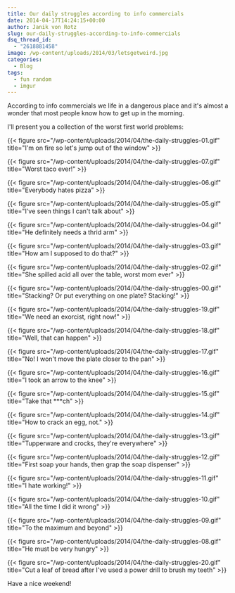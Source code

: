 ```yaml
---
title: Our daily struggles according to info commercials
date: 2014-04-17T14:24:15+00:00
author: Janik von Rotz
slug: our-daily-struggles-according-to-info-commercials
dsq_thread_id:
  - "2618881458"
image: /wp-content/uploads/2014/03/letsgetweird.jpg
categories:
  - Blog
tags:
  - fun random
  - imgur
---
```

According to info commercials we life in a dangerous place and it's almost a wonder that most people know how to get up in the morning.

I'll present you a collection of the worst first world problems:

{{< figure src="/wp-content/uploads/2014/04/the-daily-struggles-01.gif" title="I'm on fire so let's jump out of the window" >}}
<!--more-->

{{< figure src="/wp-content/uploads/2014/04/the-daily-struggles-07.gif" title="Worst taco ever!" >}}

{{< figure src="/wp-content/uploads/2014/04/the-daily-struggles-06.gif" title="Everybody hates pizza" >}}

{{< figure src="/wp-content/uploads/2014/04/the-daily-struggles-05.gif" title="I've seen things I can't talk about" >}}

{{< figure src="/wp-content/uploads/2014/04/the-daily-struggles-04.gif" title="He definitely needs a thrid arm" >}}

{{< figure src="/wp-content/uploads/2014/04/the-daily-struggles-03.gif" title="How am I supposed to do that?" >}}

{{< figure src="/wp-content/uploads/2014/04/the-daily-struggles-02.gif" title="She spilled acid all over the table, worst mom ever" >}}

{{< figure src="/wp-content/uploads/2014/04/the-daily-struggles-00.gif" title="Stacking? Or put everything on one plate? Stacking!" >}}

{{< figure src="/wp-content/uploads/2014/04/the-daily-struggles-19.gif" title="We need an exorcist, right now!" >}}

{{< figure src="/wp-content/uploads/2014/04/the-daily-struggles-18.gif" title="Well, that can happen" >}}

{{< figure src="/wp-content/uploads/2014/04/the-daily-struggles-17.gif" title="No! I won't move the plate closer to the pan" >}}

{{< figure src="/wp-content/uploads/2014/04/the-daily-struggles-16.gif" title="I took an arrow to the knee" >}}

{{< figure src="/wp-content/uploads/2014/04/the-daily-struggles-15.gif" title="Take that ***ch" >}}

{{< figure src="/wp-content/uploads/2014/04/the-daily-struggles-14.gif" title="How to crack an egg, not." >}}

{{< figure src="/wp-content/uploads/2014/04/the-daily-struggles-13.gif" title="Tupperware and crocks, they're everywhere" >}}

{{< figure src="/wp-content/uploads/2014/04/the-daily-struggles-12.gif" title="First soap your hands, then grap the soap dispenser" >}}

{{< figure src="/wp-content/uploads/2014/04/the-daily-struggles-11.gif" title="I hate working!" >}}

{{< figure src="/wp-content/uploads/2014/04/the-daily-struggles-10.gif" title="All the time I did it wrong" >}}

{{< figure src="/wp-content/uploads/2014/04/the-daily-struggles-09.gif" title="To the maximum and beyond" >}}

{{< figure src="/wp-content/uploads/2014/04/the-daily-struggles-08.gif" title="He must be very hungry" >}}

{{< figure src="/wp-content/uploads/2014/04/the-daily-struggles-20.gif" title="Cut a leaf of bread after I've used a power drill to brush my teeth" >}}

Have a nice weekend!